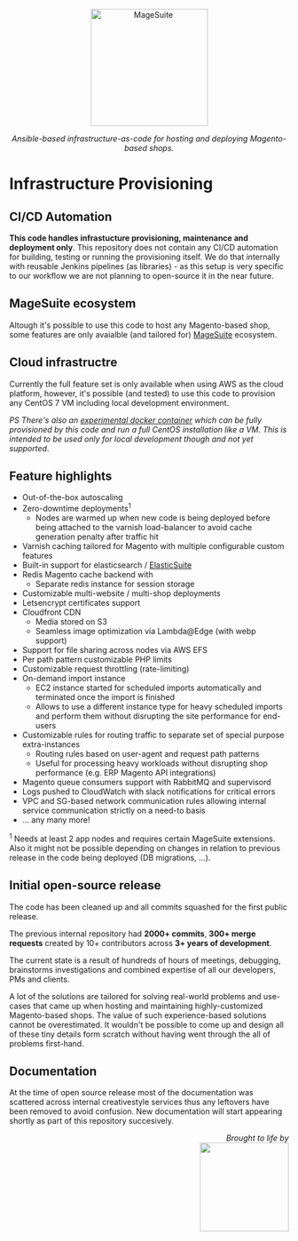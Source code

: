 <p align="center">
  <img alt="MageSuite" width="211" src="https://avatars2.githubusercontent.com/u/56443641?s=200&v=4">
</p>

<p align="center">
  <em>Ansible-based infrastructure-as-code for hosting and deploying Magento-based shops.</em>
</p>

# Infrastructure Provisioning

## CI/CD Automation

**This code handles infrastucture provisioning, maintenance and deployment only**. 
This repository does not contain any CI/CD automation for building, testing or
running the provisioning itself. We do that internally with reusable Jenkins
pipelines (as libraries) - as this setup is very specific to our workflow we are 
not planning to open-source it in the near future.

## MageSuite ecosystem

Altough it's possible to use this code to host any Magento-based shop,
some features are only avaialble (and tailored for) [MageSuite](https://magesuite.io/) ecosystem.

## Cloud infrastructre

Currently the full feature set is only available when using AWS as the cloud platform, however, 
it's possible (and tested) to use this code to provision any CentOS 7 VM including local development environment. 

_PS There's also an [experimental docker container](https://github.com/mageops/docker-centos-systemd) which can 
be fully provisioned by this code and run a full CentOS installation like a VM. This is intended to be used 
only for local development though and not yet supported_.

## Feature highlights

- Out-of-the-box autoscaling
- Zero-downtime deployments<sup>1</sup>
  - Nodes are warmed up when new code is being deployed before being attached
    to the varnish load-balancer to avoid cache generation penalty after traffic hit
- Varnish caching tailored for Magento with multiple configurable custom features
- Built-in support for elasticsearch / [ElasticSuite](https://github.com/Smile-SA/elasticsuite)
- Redis Magento cache backend with 
  - Separate redis instance for session storage 
- Customizable multi-website / multi-shop deployments
- Letsencrypt certificates support
- Cloudfront CDN
  - Media stored on S3
  - Seamless image optimization via Lambda@Edge (with webp support)
- Support for file sharing across nodes via AWS EFS
- Per path pattern customizable PHP limits
- Customizable request throttling (rate-limiting)
- On-demand import instance 
  - EC2 instance started for scheduled imports automatically and terminated
    once the import is finished
  - Allows to use a different instance type for heavy scheduled imports
    and perform them without disrupting the site performance for end-users
- Customizable rules for routing traffic to separate set of special purpose extra-instances
  - Routing rules based on user-agent and request path patterns
  - Useful for processing heavy workloads without disrupting shop performance (e.g. ERP Magento API integrations)
- Magento queue consumers support with RabbitMQ and supervisord
- Logs pushed to CloudWatch with slack notifications for critical errors
- VPC and SG-based network communication rules allowing internal service communication 
  strictly on a need-to basis
- ... any many more!

<sup>1</sup> Needs at least 2 app nodes and requires certain MageSuite extensions. Also it might not be
possible depending on changes in relation to previous release in the code being deployed (DB migrations, ...).

## Initial open-source release

The code has been cleaned up and all commits squashed for the first public release.

The previous internal repository had **2000+ commits**, **300+ merge requests** created by
10+ contributors across **3+ years of development**.

The current state is a result of hundreds of hours of meetings, debugging, brainstorms
investigations and combined expertise of all our developers, PMs and clients. 

A lot of the solutions are tailored for solving real-world problems and use-cases that came
up when hosting and maintaining highly-customized Magento-based shops. The value of such
experience-based solutions cannot be overestimated. It wouldn't be possible to come up and 
design all of these tiny details form scratch without having went through the all of problems first-hand.

## Documentation

At the time of open source release most of the documentation was scattered 
across internal creativestyle services thus any leftovers have been removed 
to avoid confusion. New documentation will start appearing shortly as part 
of this repository succesively.


<p align="right">
<em>Brought to life by</em><br/>
<a href="https://creativestyle.pl">
	<img src="https://images.squarespace-cdn.com/content/59144053ff7c509585045a38/1494845103833-S34MR8ONLUWAXOKQSM7O/CS_logo_colour.png?format=500w&content-type=image%2Fpng" width="160"/>
</a>
</p>
